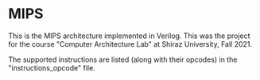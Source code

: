# MIPS
This is the MIPS architecture implemented in Verilog. This was the project for the course "Computer Architecture Lab" at Shiraz University, Fall 2021.

The supported instructions are listed (along with their opcodes) in the "instructions_opcode" file.
